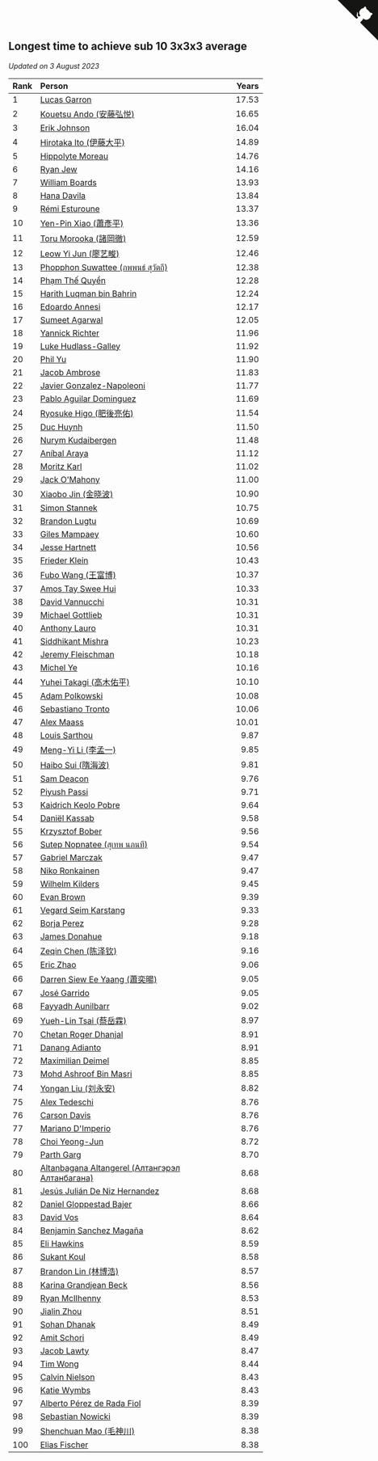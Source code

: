 ## Longest time to achieve sub 10 3x3x3 average

*Updated on  3 August 2023*

| Rank | Person | Years |
| :--- | :--- | ---: |
| 1 | [Lucas Garron](https://www.worldcubeassociation.org/persons/2006GARR01) | 17.53 |
| 2 | [Kouetsu Ando (安藤弘悦)](https://www.worldcubeassociation.org/persons/2006ANDO01) | 16.65 |
| 3 | [Erik Johnson](https://www.worldcubeassociation.org/persons/2007JOHN02) | 16.04 |
| 4 | [Hirotaka Ito (伊藤大平)](https://www.worldcubeassociation.org/persons/2008ITOH01) | 14.89 |
| 5 | [Hippolyte Moreau](https://www.worldcubeassociation.org/persons/2008MORE02) | 14.76 |
| 6 | [Ryan Jew](https://www.worldcubeassociation.org/persons/2008JEWR01) | 14.16 |
| 7 | [William Boards](https://www.worldcubeassociation.org/persons/2009BOAR01) | 13.93 |
| 8 | [Hana Davila](https://www.worldcubeassociation.org/persons/2009DAVI01) | 13.84 |
| 9 | [Rémi Esturoune](https://www.worldcubeassociation.org/persons/2010ESTU01) | 13.37 |
| 10 | [Yen-Pin Xiao (蕭彥平)](https://www.worldcubeassociation.org/persons/2010XIAO01) | 13.36 |
| 11 | [Toru Morooka (諸岡徹)](https://www.worldcubeassociation.org/persons/2010MORO01) | 12.59 |
| 12 | [Leow Yi Jun (廖艺畯)](https://www.worldcubeassociation.org/persons/2010JUNL02) | 12.46 |
| 13 | [Phopphon Suwattee (ภพพนธ์ สุวัตถี)](https://www.worldcubeassociation.org/persons/2010SUWA03) | 12.38 |
| 14 | [Phạm Thế Quyền](https://www.worldcubeassociation.org/persons/2010PHAM08) | 12.28 |
| 15 | [Harith Luqman bin Bahrin](https://www.worldcubeassociation.org/persons/2010BAHR02) | 12.24 |
| 16 | [Edoardo Annesi](https://www.worldcubeassociation.org/persons/2011ANNE01) | 12.17 |
| 17 | [Sumeet Agarwal](https://www.worldcubeassociation.org/persons/2011AGAR05) | 12.05 |
| 18 | [Yannick Richter](https://www.worldcubeassociation.org/persons/2010RICH04) | 11.96 |
| 19 | [Luke Hudlass-Galley](https://www.worldcubeassociation.org/persons/2010HUDL01) | 11.92 |
| 20 | [Phil Yu](https://www.worldcubeassociation.org/persons/2010YUPH01) | 11.90 |
| 21 | [Jacob Ambrose](https://www.worldcubeassociation.org/persons/2010AMBR01) | 11.83 |
| 22 | [Javier Gonzalez-Napoleoni](https://www.worldcubeassociation.org/persons/2011GONZ04) | 11.77 |
| 23 | [Pablo Aguilar Dominguez](https://www.worldcubeassociation.org/persons/2010AGUI04) | 11.69 |
| 24 | [Ryosuke Higo (肥後亮佑)](https://www.worldcubeassociation.org/persons/2006HIGO01) | 11.54 |
| 25 | [Duc Huynh](https://www.worldcubeassociation.org/persons/2010HUYN02) | 11.50 |
| 26 | [Nurym Kudaibergen](https://www.worldcubeassociation.org/persons/2011KUDA01) | 11.48 |
| 27 | [Aníbal Araya](https://www.worldcubeassociation.org/persons/2011ARAY01) | 11.12 |
| 28 | [Moritz Karl](https://www.worldcubeassociation.org/persons/2008KARL02) | 11.02 |
| 29 | [Jack O'Mahony](https://www.worldcubeassociation.org/persons/2011OMAH01) | 11.00 |
| 30 | [Xiaobo Jin (金晓波)](https://www.worldcubeassociation.org/persons/2008JINX01) | 10.90 |
| 31 | [Simon Stannek](https://www.worldcubeassociation.org/persons/2012STAN04) | 10.75 |
| 32 | [Brandon Lugtu](https://www.worldcubeassociation.org/persons/2012LUGT01) | 10.69 |
| 33 | [Giles Mampaey](https://www.worldcubeassociation.org/persons/2012MAMP01) | 10.60 |
| 34 | [Jesse Hartnett](https://www.worldcubeassociation.org/persons/2012HART03) | 10.56 |
| 35 | [Frieder Klein](https://www.worldcubeassociation.org/persons/2013KLEI01) | 10.43 |
| 36 | [Fubo Wang (王富博)](https://www.worldcubeassociation.org/persons/2007FUBO01) | 10.37 |
| 37 | [Amos Tay Swee Hui](https://www.worldcubeassociation.org/persons/2009SWEE01) | 10.33 |
| 38 | [David Vannucchi](https://www.worldcubeassociation.org/persons/2012VANN01) | 10.31 |
| 39 | [Michael Gottlieb](https://www.worldcubeassociation.org/persons/2006GOTT01) | 10.31 |
| 40 | [Anthony Lauro](https://www.worldcubeassociation.org/persons/2012LAUR02) | 10.31 |
| 41 | [Siddhikant Mishra](https://www.worldcubeassociation.org/persons/2012MISH01) | 10.23 |
| 42 | [Jeremy Fleischman](https://www.worldcubeassociation.org/persons/2005FLEI01) | 10.18 |
| 43 | [Michel Ye](https://www.worldcubeassociation.org/persons/2012YEMI01) | 10.16 |
| 44 | [Yuhei Takagi (高木佑平)](https://www.worldcubeassociation.org/persons/2008TAKA01) | 10.10 |
| 45 | [Adam Polkowski](https://www.worldcubeassociation.org/persons/2007POLK01) | 10.08 |
| 46 | [Sebastiano Tronto](https://www.worldcubeassociation.org/persons/2011TRON02) | 10.06 |
| 47 | [Alex Maass](https://www.worldcubeassociation.org/persons/2011MAAS01) | 10.01 |
| 48 | [Louis Sarthou](https://www.worldcubeassociation.org/persons/2012SART01) | 9.87 |
| 49 | [Meng-Yi Li (李孟一)](https://www.worldcubeassociation.org/persons/2011LIME01) | 9.85 |
| 50 | [Haibo Sui (隋海波)](https://www.worldcubeassociation.org/persons/2011SUIH01) | 9.81 |
| 51 | [Sam Deacon](https://www.worldcubeassociation.org/persons/2013DEAC01) | 9.76 |
| 52 | [Piyush Passi](https://www.worldcubeassociation.org/persons/2013PASS01) | 9.71 |
| 53 | [Kaidrich Keolo Pobre](https://www.worldcubeassociation.org/persons/2013POBR01) | 9.64 |
| 54 | [Daniël Kassab](https://www.worldcubeassociation.org/persons/2012KASS01) | 9.58 |
| 55 | [Krzysztof Bober](https://www.worldcubeassociation.org/persons/2013BOBE01) | 9.56 |
| 56 | [Sutep Nopnatee (สุเทพ นภนที)](https://www.worldcubeassociation.org/persons/2010NOPN01) | 9.54 |
| 57 | [Gabriel Marczak](https://www.worldcubeassociation.org/persons/2013MARC03) | 9.47 |
| 58 | [Niko Ronkainen](https://www.worldcubeassociation.org/persons/2010RONK01) | 9.47 |
| 59 | [Wilhelm Kilders](https://www.worldcubeassociation.org/persons/2010KILD02) | 9.45 |
| 60 | [Evan Brown](https://www.worldcubeassociation.org/persons/2013BROW04) | 9.39 |
| 61 | [Vegard Seim Karstang](https://www.worldcubeassociation.org/persons/2009SEIM02) | 9.33 |
| 62 | [Borja Perez](https://www.worldcubeassociation.org/persons/2013PERE05) | 9.28 |
| 63 | [James Donahue](https://www.worldcubeassociation.org/persons/2010DONA01) | 9.18 |
| 64 | [Zeqin Chen (陈泽钦)](https://www.worldcubeassociation.org/persons/2010CHEN37) | 9.16 |
| 65 | [Eric Zhao](https://www.worldcubeassociation.org/persons/2010ZHAO19) | 9.06 |
| 66 | [Darren Siew Ee Yaang (蕭奕暘)](https://www.worldcubeassociation.org/persons/2009SIEW01) | 9.05 |
| 67 | [José Garrido](https://www.worldcubeassociation.org/persons/2009GARR01) | 9.05 |
| 68 | [Fayyadh Aunilbarr](https://www.worldcubeassociation.org/persons/2010AUNI01) | 9.02 |
| 69 | [Yueh-Lin Tsai (蔡岳霖)](https://www.worldcubeassociation.org/persons/2006TSAI03) | 8.97 |
| 70 | [Chetan Roger Dhanjal](https://www.worldcubeassociation.org/persons/2014DHAN01) | 8.91 |
| 71 | [Danang Adianto](https://www.worldcubeassociation.org/persons/2013DANA01) | 8.91 |
| 72 | [Maximilian Deimel](https://www.worldcubeassociation.org/persons/2010DEIM01) | 8.85 |
| 73 | [Mohd Ashroof Bin Masri](https://www.worldcubeassociation.org/persons/2009MASR01) | 8.85 |
| 74 | [Yongan Liu (刘永安)](https://www.worldcubeassociation.org/persons/2009LIUY08) | 8.82 |
| 75 | [Alex Tedeschi](https://www.worldcubeassociation.org/persons/2014TEDE01) | 8.76 |
| 76 | [Carson Davis](https://www.worldcubeassociation.org/persons/2014DAVI06) | 8.76 |
| 77 | [Mariano D'Imperio](https://www.worldcubeassociation.org/persons/2009DIMP01) | 8.76 |
| 78 | [Choi Yeong-Jun](https://www.worldcubeassociation.org/persons/2013YEON01) | 8.72 |
| 79 | [Parth Garg](https://www.worldcubeassociation.org/persons/2014GARG01) | 8.70 |
| 80 | [Altanbagana Altangerel (Алтангэрэл Алтанбагана)](https://www.worldcubeassociation.org/persons/2013ALTA01) | 8.68 |
| 81 | [Jesús Julián De Niz Hernandez](https://www.worldcubeassociation.org/persons/2014HERN12) | 8.68 |
| 82 | [Daniel Gloppestad Bajer](https://www.worldcubeassociation.org/persons/2009GLOP01) | 8.66 |
| 83 | [David Vos](https://www.worldcubeassociation.org/persons/2008VOSD01) | 8.64 |
| 84 | [Benjamin Sanchez Magaña](https://www.worldcubeassociation.org/persons/2014MAGA02) | 8.62 |
| 85 | [Eli Hawkins](https://www.worldcubeassociation.org/persons/2014HAWK01) | 8.59 |
| 86 | [Sukant Koul](https://www.worldcubeassociation.org/persons/2014KOUL01) | 8.58 |
| 87 | [Brandon Lin (林博浩)](https://www.worldcubeassociation.org/persons/2011LINB01) | 8.57 |
| 88 | [Karina Grandjean Beck](https://www.worldcubeassociation.org/persons/2010BECK01) | 8.56 |
| 89 | [Ryan McIlhenny](https://www.worldcubeassociation.org/persons/2010MCIL02) | 8.53 |
| 90 | [Jialin Zhou](https://www.worldcubeassociation.org/persons/2013ZHOU19) | 8.51 |
| 91 | [Sohan Dhanak](https://www.worldcubeassociation.org/persons/2014DHAN03) | 8.49 |
| 92 | [Amit Schori](https://www.worldcubeassociation.org/persons/2014SCHO03) | 8.49 |
| 93 | [Jacob Lawty](https://www.worldcubeassociation.org/persons/2015LAWT01) | 8.47 |
| 94 | [Tim Wong](https://www.worldcubeassociation.org/persons/2007WONG02) | 8.44 |
| 95 | [Calvin Nielson](https://www.worldcubeassociation.org/persons/2014NIEL03) | 8.43 |
| 96 | [Katie Wymbs](https://www.worldcubeassociation.org/persons/2015WYMB01) | 8.43 |
| 97 | [Alberto Pérez de Rada Fiol](https://www.worldcubeassociation.org/persons/2011FIOL01) | 8.39 |
| 98 | [Sebastian Nowicki](https://www.worldcubeassociation.org/persons/2014NOWI01) | 8.39 |
| 99 | [Shenchuan Mao (毛神川)](https://www.worldcubeassociation.org/persons/2011MAOS01) | 8.38 |
| 100 | [Elias Fischer](https://www.worldcubeassociation.org/persons/2013FISC01) | 8.38 |


<a href="https://github.com/JustinTimeCuber/wca_statistics" class="github-corner" aria-label="View source on Github"><svg width="80" height="80" viewBox="0 0 250 250" style="fill:#151513; color:#fff; position: absolute; top: 0; border: 0; right: 0;" aria-hidden="true"><path d="M0,0 L115,115 L130,115 L142,142 L250,250 L250,0 Z"></path><path d="M128.3,109.0 C113.8,99.7 119.0,89.6 119.0,89.6 C122.0,82.7 120.5,78.6 120.5,78.6 C119.2,72.0 123.4,76.3 123.4,76.3 C127.3,80.9 125.5,87.3 125.5,87.3 C122.9,97.6 130.6,101.9 134.4,103.2" fill="currentColor" style="transform-origin: 130px 106px;" class="octo-arm"></path><path d="M115.0,115.0 C114.9,115.1 118.7,116.5 119.8,115.4 L133.7,101.6 C136.9,99.2 139.9,98.4 142.2,98.6 C133.8,88.0 127.5,74.4 143.8,58.0 C148.5,53.4 154.0,51.2 159.7,51.0 C160.3,49.4 163.2,43.6 171.4,40.1 C171.4,40.1 176.1,42.5 178.8,56.2 C183.1,58.6 187.2,61.8 190.9,65.4 C194.5,69.0 197.7,73.2 200.1,77.6 C213.8,80.2 216.3,84.9 216.3,84.9 C212.7,93.1 206.9,96.0 205.4,96.6 C205.1,102.4 203.0,107.8 198.3,112.5 C181.9,128.9 168.3,122.5 157.7,114.1 C157.9,116.9 156.7,120.9 152.7,124.9 L141.0,136.5 C139.8,137.7 141.6,141.9 141.8,141.8 Z" fill="currentColor" class="octo-body"></path></svg></a><style>.github-corner:hover .octo-arm{animation:octocat-wave 560ms ease-in-out}@keyframes octocat-wave{0%,100%{transform:rotate(0)}20%,60%{transform:rotate(-25deg)}40%,80%{transform:rotate(10deg)}}@media (max-width:500px){.github-corner:hover .octo-arm{animation:none}.github-corner .octo-arm{animation:octocat-wave 560ms ease-in-out}}</style>
